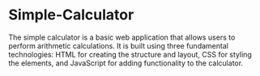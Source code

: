 # Simple-Calculator
The simple calculator is a basic web application that allows users to perform arithmetic calculations. It is built using three fundamental technologies: HTML for creating the structure and layout, CSS for styling the elements, and JavaScript for adding functionality to the calculator.
